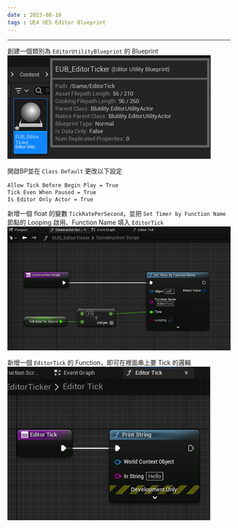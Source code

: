 ```yaml
---
date : 2023-08-10
tags : UE4 UE5 Editor Blueprint
---
```

---
創建一個類別為 `EditorUtilityBlueprint` 的 Blueprint
![2023-08-10 215357](https://raw.githubusercontent.com/agin0634/DuriShen_DevNote/main/Archives/Images/2023-08-10%20215357.png)

開啟BP並在 `Class Default` 更改以下設定
```
Allow Tick Before Begin Play = True
Tick Even When Paused = True
Is Editor Only Actor = True
```

新增一個 float 的變數 `TickRatePerSecond`，並把 `Set Timer by Function Name` 節點的 Looping 啟用、Function Name 填入 `EditorTick`
![2023-08-10 223246](https://raw.githubusercontent.com/agin0634/DuriShen_DevNote/main/Archives/Images/2023-08-10%20223246.png)

新增一個 `EditorTick` 的 Function，即可在裡面串上要 Tick 的邏輯
![2023-08-10 223754](https://raw.githubusercontent.com/agin0634/DuriShen_DevNote/main/Archives/Images/2023-08-10%20223754.png)